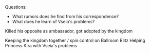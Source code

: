 Questions:
- What rumors does he find from his correspondence?
- What does he learn of Vseia's problems?

Killed his opposite as ambassador, got adopted by the kingdom

Keeping the kingdom together / spin control on Ballroom Blitz
Helping Princess Kira with Vseia's problems

